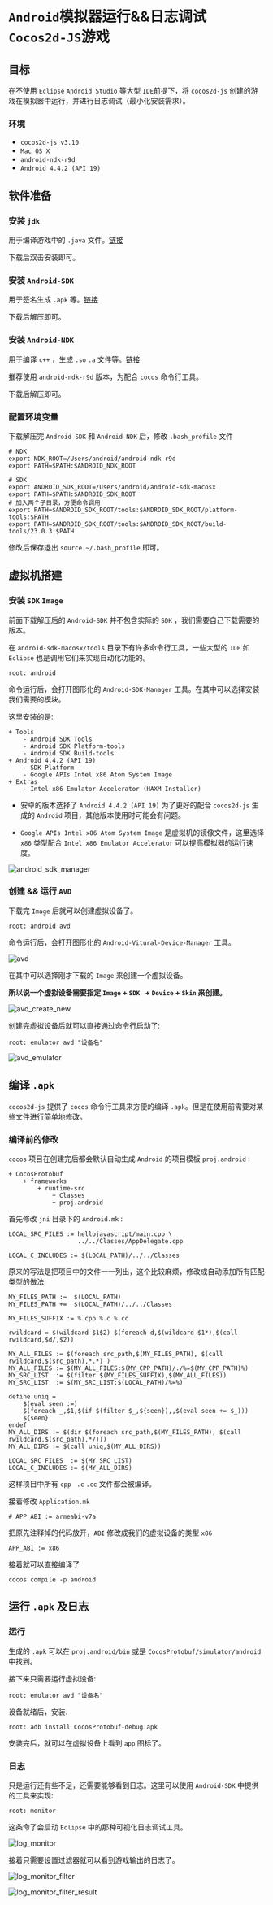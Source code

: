 # `Android`模拟器运行&&日志调试`Cocos2d-JS`游戏


## 目标

在不使用 `Eclipse` `Android Studio` 等大型 `IDE`前提下，将 `cocos2d-js` 创建的游戏在模拟器中运行，并进行日志调试（最小化安装需求）。

### 环境

-   `cocos2d-js v3.10`
-   `Mac OS X`
-   `android-ndk-r9d`
-   `Android 4.4.2 (API 19)`


## 软件准备

### 安装 `jdk`

用于编译游戏中的 `.java` 文件。[链接](http://java.com/en/download/mac_download.jsp)

下载后双击安装即可。



### 安装 `Android-SDK`

用于签名生成 `.apk` 等。[链接](http://android-sdk.en.softonic.com/)

下载后解压即可。



### 安装 `Android-NDK`

用于编译 `c++` ，生成 `.so` `.a` 文件等。[链接](http://wear.techbrood.com/tools/sdk/ndk/)

推荐使用 `android-ndk-r9d` 版本，为配合 `cocos` 命令行工具。 

下载后解压即可。



### 配置环境变量

下载解压完 `Android-SDK` 和 `Android-NDK` 后，修改 `.bash_profile` 文件

``` shell
# NDK
export NDK_ROOT=/Users/android/android-ndk-r9d
export PATH=$PATH:$ANDROID_NDK_ROOT

# SDK
export ANDROID_SDK_ROOT=/Users/android/android-sdk-macosx
export PATH=$PATH:$ANDROID_SDK_ROOT
# 加入两个子目录，方便命令调用
export PATH=$ANDROID_SDK_ROOT/tools:$ANDROID_SDK_ROOT/platform-tools:$PATH
export PATH=$ANDROID_SDK_ROOT/tools:$ANDROID_SDK_ROOT/build-tools/23.0.3:$PATH
```

修改后保存退出 `source ~/.bash_profile` 即可。



## 虚拟机搭建

### 安装 `SDK` `Image`

前面下载解压后的 `Android-SDK` 并不包含实际的 `SDK` ，我们需要自己下载需要的版本。

在 `android-sdk-macosx/tools` 目录下有许多命令行工具，一些大型的 `IDE` 如 `Eclipse` 也是调用它们来实现自动化功能的。

``` shell
root: android
```

命令运行后，会打开图形化的 `Android-SDK-Manager` 工具。在其中可以选择安装我们需要的模块。

这里安装的是:

```shell
+ Tools
	- Android SDK Tools
	- Android SDK Platform-tools
	- Android SDK Build-tools
+ Android 4.4.2 (API 19)
	- SDK Platform
	- Google APIs Intel x86 Atom System Image
+ Extras
	- Intel x86 Emulator Accelerator (HAXM Installer)
```

-   安卓的版本选择了 `Android 4.4.2 (API 19)` 为了更好的配合 `cocos2d-js` 生成的 `Android` 项目，其他版本使用时可能会有问题。


-   `Google APIs Intel x86 Atom System Image` 是虚拟机的镜像文件，这里选择 `x86` 类型配合 `Intel x86 Emulator Accelerator` 可以提高模拟器的运行速度。


![android_sdk_manager](http://o7b925er9.bkt.clouddn.com/cocos-android-emulator/android_sdk_manager.png)




### 创建 && 运行 `AVD`

下载完 `Image` 后就可以创建虚拟设备了。

``` shell
root: android avd
```

命令运行后，会打开图形化的 `Android-Vitural-Device-Manager` 工具。

 ![avd](http://o7b925er9.bkt.clouddn.com/cocos-android-emulator/avd.png)



在其中可以选择刚才下载的 `Image` 来创建一个虚拟设备。

**所以说一个虚拟设备需要指定 `Image` + `SDK ` + `Device` + `Skin` 来创建。**

![avd_create_new](http://o7b925er9.bkt.clouddn.com/cocos-android-emulator/avd_create_new.png)



创建完虚拟设备后就可以直接通过命令行启动了:

```shell
root: emulator avd "设备名"
```

 ![avd_emulator](http://o7b925er9.bkt.clouddn.com/cocos-android-emulator/avd_emulator.png)



## 编译 `.apk`

`cocos2d-js` 提供了 `cocos` 命令行工具来方便的编译 `.apk`。但是在使用前需要对某些文件进行简单地修改。



### 编译前的修改

`cocos` 项目在创建完后都会默认自动生成 `Android` 的项目模板 `proj.android` :

```shell
+ CocosProtobuf
	+ frameworks
		+ runtime-src
			+ Classes
			+ proj.android
```

首先修改 `jni` 目录下的 `Android.mk` :

```son
LOCAL_SRC_FILES := hellojavascript/main.cpp \
                   ../../Classes/AppDelegate.cpp 

LOCAL_C_INCLUDES := $(LOCAL_PATH)/../../Classes
```

原来的写法是把项目中的文件一一列出，这个比较麻烦，修改成自动添加所有匹配类型的做法:

```son
MY_FILES_PATH :=  $(LOCAL_PATH)
MY_FILES_PATH +=  $(LOCAL_PATH)/../../Classes
                   
MY_FILES_SUFFIX := %.cpp %.c %.cc

rwildcard = $(wildcard $1$2) $(foreach d,$(wildcard $1*),$(call rwildcard,$d/,$2))

MY_ALL_FILES := $(foreach src_path,$(MY_FILES_PATH), $(call rwildcard,$(src_path),*.*) ) 
MY_ALL_FILES := $(MY_ALL_FILES:$(MY_CPP_PATH)/./%=$(MY_CPP_PATH)%)
MY_SRC_LIST  := $(filter $(MY_FILES_SUFFIX),$(MY_ALL_FILES)) 
MY_SRC_LIST  := $(MY_SRC_LIST:$(LOCAL_PATH)/%=%)

define uniq =
	$(eval seen :=)
	$(foreach _,$1,$(if $(filter $_,${seen}),,$(eval seen += $_)))
	${seen}
endef
MY_ALL_DIRS := $(dir $(foreach src_path,$(MY_FILES_PATH), $(call rwildcard,$(src_path),*/)))
MY_ALL_DIRS := $(call uniq,$(MY_ALL_DIRS))

LOCAL_SRC_FILES  := $(MY_SRC_LIST)
LOCAL_C_INCLUDES := $(MY_ALL_DIRS)
```

这样项目中所有 `cpp ` `.c` `.cc` 文件都会被编译。

接着修改 `Application.mk`

``` son
# APP_ABI := armeabi-v7a
```

把原先注释掉的代码放开，`ABI` 修改成我们的虚拟设备的类型 `x86`

```son
APP_ABI := x86
```

接着就可以直接编译了

```shell
cocos compile -p android
```



## 运行 `.apk` 及日志



### 运行

生成的 `.apk` 可以在 `proj.android/bin` 或是 `CocosProtobuf/simulator/android` 中找到。

接下来只需要运行虚拟设备:

```shell
root: emulator avd "设备名"
```

设备就绪后，安装:

```shell
root: adb install CocosProtobuf-debug.apk
```

安装完后，就可以在虚拟设备上看到 `app` 图标了。



### 日志

只是运行还有些不足，还需要能够看到日志。这里可以使用 `Android-SDK` 中提供的工具来实现:

``` shell
root: monitor
```

这条命了会启动 `Eclipse` 中的那种可视化日志调试工具。

 ![log_monitor](http://o7b925er9.bkt.clouddn.com/cocos-android-emulator/log_monitor.png)

接着只需要设置过滤器就可以看到游戏输出的日志了。

 ![log_monitor_filter](http://o7b925er9.bkt.clouddn.com/cocos-android-emulator/log_monitor_filter.png)

 ![log_monitor_filter_result](http://o7b925er9.bkt.clouddn.com/cocos-android-emulator/log_monitor_filter_result.png)


